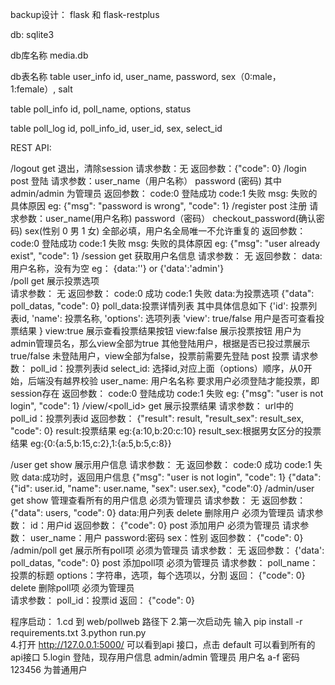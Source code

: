 backup设计：
flask 和 flask-restplus 

db:
sqlite3

db库名称
media.db

db表名称
table user_info 
id, user_name, password, sex（0:male，1:female）, salt

table poll_info
id, poll_name, options, status

table poll_log
id, poll_info_id, user_id, sex, select_id


REST API:

/logout      get 退出，清除session
                 请求参数：无
                 返回参数：{"code": 0}
/login       post 登陆 
                  请求参数：user_name（用户名称）
                          password (密码)
                          其中 admin/admin 为管理员
                  返回参数：
                         code:0 登陆成功
                         code:1 失败
                         msg: 失败的具体原因
                         eg:
                         {"msg": "password is wrong", "code": 1}
/register    post 注册
                  请求参数：user_name(用户名称)
                           password（密码）
                           checkout_password(确认密码)
                           sex(性别 0 男 1 女)
                           全部必填，用户名全局唯一不允许重复的
                  返回参数：
                         code:0 登陆成功
                         code:1 失败
                         msg: 失败的具体原因
                         eg:
                        {"msg": "user already exist", "code": 1} 
/session     get  获取用户名信息
                  请求参数：
                          无
                  返回参数：
                         data:用户名称，没有为空
                         eg：
                         {data:''} or {'data':'admin'}                 
/poll        get  展示投票选项  
                   请求参数：
                           无
                   返回参数：
                         code:0 成功
                         code:1 失败
                         data:为投票选项
                         {"data": poll_datas, "code": 0}
                         poll_data:投票详情列表
                         其中具体信息如下
                         {'id': 投票列表id, 
                         'name': 投票名称, 
                         'options': 选项列表 
                         'view': true/false 用户是否可查看投票结果
                         }
                         view:true 展示查看投票结果按钮
                         view:false 展示投票按钮
                         用户为admin管理员名，那么view全部为true
                         其他登陆用户，根据是否已投过票展示true/false
                         未登陆用户，view全部为false，投票前需要先登陆
             post 投票
                   请求参数：
                       poll_id：投票列表id
                       select_id: 选择id,对应上面（options）顺序，从0开始，后端没有越界校验
                       user_name: 用户名名称
                       要求用户必须登陆才能投票，即session存在
                   返回参数：
                        code:0 登陆成功
                         code:1 失败
                        eg:
                            {"msg": "user is not login", "code": 1}
/view/<poll_id> get 展示投票结果
                     请求参数：
                           url中的poll_id：投票列表id
                     返回参数：
                           {"result": result, "result_sex": result_sex, "code": 0}
                           result:投票结果
                           eg:{a:10,b:20:c:10}
                           result_sex:根据男女区分的投票结果
                           eg:{0:{a:5,b:15,c:2},1:{a:5,b:5,c:8}}
                                 
/user        get show 展示用户信息
                    请求参数：
                        无
                    返回参数：
                        code:0 成功
                        code:1 失败
                        data:成功时，返回用户信息
                        {"msg": "user is not login", "code": 1}
                        {"data":{"id": user.id, "name": user.name, "sex": user.sex}, "code":0}
/admin/user  get show 管理查看所有的用户信息
                    必须为管理员
                    请求参数：
                        无
                    返回参数：
                        {"data": users, "code": 0}
                        data:用户列表
             delete 删除用户
                    必须为管理员
                    请求参数：
                        id：用户id
                    返回参数：
                        {"code": 0}
             post  添加用户
                    必须为管理员
                    请求参数：
                        user_name：用户
                        password:密码
                        sex：性别
                    返回参数：
                        {"code": 0}
/admin/poll  get 展示所有poll项
                 必须为管理员
                 请求参数：
                        无
                 返回参数：
                        {'data': poll_datas, "code": 0}
             post 添加poll项
                  必须为管理员
                  请求参数：
                    poll_name：投票的标题
                    options：字符串，选项，每个选项以，分割
                  返回：
                    {"code": 0}
             delete 删除poll项
                  必须为管理员  
                  请求参数：
                    poll_id：投票id
                  返回：
                    {"code": 0}

             
程序启动：
    1.cd 到 web/pollweb 路径下
    2.第一次启动先 输入 pip install -r requirements.txt
    3.python run.py     
    4.打开 http://127.0.0.1:5000/    可以看到api 接口，点击 default 可以看到所有的api接口
    5.login 登陆，现存用户信息 admin/admin 管理员  用户名 a-f 密码 123456 为普通用户  

